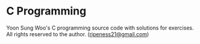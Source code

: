 # C Programming
Yoon Sung Woo's C programming source code with solutions for exercises.<br>
All rights reserved to the author. (ripeness21@gmail.com)
